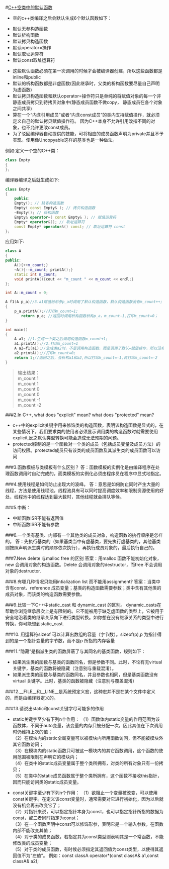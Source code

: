 
#[C++空类中的默认函数](http://blog.csdn.net/peter_teng/article/details/12041591)
* 空的c++类编译之后会默认生成6个默认函数如下：
 + 默认无参构造函数
 + 默认析构函数
 + 默认拷贝构造函数
 + 默认operator=操作
 + 默认取址运算符
 + 默认const取址运算符
  
* 这些默认函数必须在第一次调用的时候才会被编译器创建，所以这些函数都是inline和public  
* 默认的析构函数都是非虚函数(因此继承时，父类的析构函数要尽量自己声明为虚函数)  
* 默认拷贝构造函数和默认operator=操作符只是单纯的将赋值对象的每一个非静态成员拷贝到待拷贝对象中(静态成员函数不做copy，
  静态成员在各个对象之间共享)  
* 算在一个“内含引用成员”或者“内含const成员”的类内支持赋值操作，就必须定义自己的默认拷贝赋值操作符。
  因为C++本身不允许引用改指不同的对象，也不允许更改const成员。  
* 为了驳回编译器自动提供的技能，可将相应的成员函数声明为private并且不予实现。使用像Uncopyable这样的基类也是一种做法。
 
例如:定义一个空的C++类：     

```c++
class Empty
{
};
```
编译器编译之后就生成如下:  

```c++
class Empty
{
    public:
    Empty(); // 缺省构造函数
    Empty( const Empty& ); // 拷贝构造函数
    ~Empty(); // 析构函数
    Empty& operator=( const Empty& ); // 赋值运算符
    Empty* operator&(); // 取址运算符
    const Empty* operator&() const; // 取址运算符 const
};
```
应用如下:    

```c++
class A
{
public:
    A(){++m_count;}
    ~A(){--m_count; printA();}
    static int m_count;
    void printA(){cout << "m_count " << m_count << endl;}
};

int A::m_count = 0;

A f1(A p_a)//3.a1赋值给形参p_a时调用了默认构造函数，默认构造函数没有m_count++;
{
    p_a.printA();//打印m_count=1;
	   return p_a; //返回时调用析构函数析构p_a，m_count-1,打印m_count=0；
}

int main()
{
    A a1; //1.生成一个类之后调用构造函数m_count+1;
    a1.printA();//2.打印m_count=1
    A a2=f1(a1);//生成类a2时，不是调用构造函数，而是调用了默认=赋值操作，所以没有m_count++
    a2.printA();//打印m_count=0;
    return 1;//返回之后，会析构a1和a2,所以打印m_count=-1,再打印m_count=-2
}
```

> 输出结果：  
 m_count 1  
 m_count 1  
 m_count 0  
 m_count 0  
 m_count -1  
 m_count -2  


###2.In C++, what does "explicit" mean? what does "protected" mean?    
* c++中的explicit关键字用来修饰类的构造函数，表明该构造函数是显式的，在某些情况下，我们要求类的使用者必须显示调用类的构造函数时就需要使用explicit,反之默认类型转换可能会造成无法预期的问题。   
* protected控制的是一个函数对一个类的成员（包括成员变量及成员方法）的访问权限。protected成员只有该类的成员函数及其派生类的成员函数可以访问    

###3.函数模板与类模板有什么区别？
答：函数模板的实例化是由编译程序在处理函数调用时自动完成的，而类模板的实例化必须由程序员在程序中显式地指定。

###4.使用线程是如何防止出现大的波峰。
答：意思是如何防止同时产生大量的线程，方法是使用线程池，线程池具有可以同时提高调度效率和限制资源使用的好处，线程池中的线程达到最大数时，其他线程就会排队等候。

###5.中断：
* 中断函数ISR不能有返回值
* 中断函数ISR不能有参数

###6.一个类有基类、内部有一个其他类的成员对象，构造函数的执行顺序是怎样的。
答：先执行基类的（如果基类当中有虚基类，要先执行虚基类的，其他基类则按照声明派生类时的顺序依次执行），再执行成员对象的，最后执行自己的。

###7.New delete 与malloc free 的区别
答案：用malloc 函数不能初始化对象，new 会调用对象的构造函数。Delete 会调用对象的destructor，而free 不会调用对象的destructor.

###8.有哪几种情况只能用intialization list 而不能用assignment? 
答案：当类中含有const、reference 成员变量；基类的构造函数需要参数；类中含有其他类的成员对象，而该类的构造函数需要参数。

###9.比较一下C++中static_cast 和 dynamic_cast 的区别。
dynamic_casts在帮助你浏览继承层次上是有限制的。它不能被用于缺乏虚函数的类型上，它被用于安全地沿着类的继承关系向下进行类型转换。如你想在没有继承关系的类型中进行转换，你可能想到static_cast.

###10. 用运算符sizeof 可以计算出数组的容量（字节数）。sizeof(p),p 为指针得到的是一个指针变量的字节数，而不是p 所指的内存容量

###11.“隐藏”是指派生类的函数屏蔽了与其同名的基类函数，规则如下：   
+ 如果派生类的函数与基类的函数同名，但是参数不同。此时，不论有无virtual关键字，基类的函数将被隐藏（注意别与重载混淆）。     
+ 如果派生类的函数与基类的函数同名，并且参数也相同，但是基类函数没有virtual 关键字。此时，基类的函数被隐藏（注意别与覆盖混淆）     

###12.__FILE__和__LINE__是系统预定义宏，这种宏并不是在某个文件中定义的，而是由编译器定义的。

###13.请说出static和const关键字尽可能多的作用
* static关键字至少有下列n个作用：
 （1）函数体内static变量的作用范围为该函数体，不同于auto变量，该变量的内存只被分配一次，因此其值在下次调用时仍维持上次的值；   
 （2）在模块内的static全局变量可以被模块内所用函数访问，但不能被模块外其它函数访问；   
 （3）在模块内的static函数只可被这一模块内的其它函数调用，这个函数的使用范围被限制在声明它的模块内；   
 （4）在类中的static成员变量属于整个类所拥有，对类的所有对象只有一份拷贝；    
 （5）在类中的static成员函数属于整个类所拥有，这个函数不接收this指针，因而只能访问类的static成员变量。    
 
* const关键字至少有下列n个作用：
 （1）欲阻止一个变量被改变，可以使用const关键字。在定义该const变量时，通常需要对它进行初始化，因为以后就没有机会再去改变它了；   
 （2）对指针来说，可以指定指针本身为const，也可以指定指针所指的数据为const，或二者同时指定为const；   
 （3）在一个函数声明中const可以修饰形参，表明它是一个输入参数，在函数内部不能改变其值；   
 （4）对于类的成员函数，若指定其为const类型则表明其是一个常函数，不能修改类的成员变量；   
 （5）对于类的成员函数，有时候必须指定其返回值为const类型，以使得其返回值不为“左值”。  例如：const classA operator*(const classA& a1,const classA& a2);   
